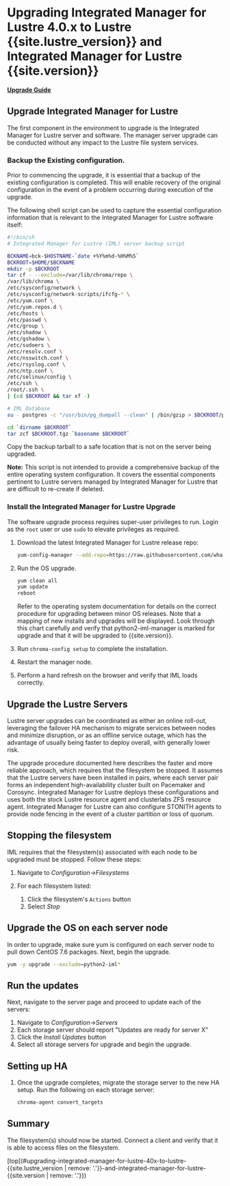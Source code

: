 # Upgrading Integrated Manager for Lustre 4.0.x to Lustre {{site.lustre_version}} and Integrated Manager for Lustre {{site.version}}

[**Upgrade Guide**](ug_TOC.md)

## Upgrade Integrated Manager for Lustre

The first component in the environment to upgrade is the Integrated Manager for Lustre server and software. The manager server upgrade can be conducted without any impact to the Lustre file system services.

### Backup the Existing configuration.

Prior to commencing the upgrade, it is essential that a backup of the existing configuration is completed. This will enable recovery of the original configuration in the event of a problem occurring during execution of the upgrade.

The following shell script can be used to capture the essential configuration information that is relevant to the Integrated Manager for Lustre software itself:

```bash
#!/bin/sh
# Integrated Manager for Lustre (IML) server backup script

BCKNAME=bck-$HOSTNAME-`date +%Y%m%d-%H%M%S`
BCKROOT=$HOME/$BCKNAME
mkdir -p $BCKROOT
tar cf - --exclude=/var/lib/chroma/repo \
/var/lib/chroma \
/etc/sysconfig/network \
/etc/sysconfig/network-scripts/ifcfg-* \
/etc/yum.conf \
/etc/yum.repos.d \
/etc/hosts \
/etc/passwd \
/etc/group \
/etc/shadow \
/etc/gshadow \
/etc/sudoers \
/etc/resolv.conf \
/etc/nsswitch.conf \
/etc/rsyslog.conf \
/etc/ntp.conf \
/etc/selinux/config \
/etc/ssh \
/root/.ssh \
| (cd $BCKROOT && tar xf -)

# IML Database
su - postgres -c "/usr/bin/pg_dumpall --clean" | /bin/gzip > $BCKROOT/pgbackup-`date +\%Y-\%m-\%d-\%H:\%M:\%S`.sql.gz

cd `dirname $BCKROOT`
tar zcf $BCKROOT.tgz `basename $BCKROOT`
```

Copy the backup tarball to a safe location that is not on the server being upgraded.

**Note:** This script is not intended to provide a comprehensive backup of the entire operating system configuration. It covers the essential components pertinent to Lustre servers managed by Integrated Manager for Lustre that are difficult to re-create if deleted.

### Install the Integrated Manager for Lustre Upgrade

The software upgrade process requires super-user privileges to run. Login as the `root` user or use `sudo` to elevate privileges as required.

1. Download the latest Integrated Manager for Lustre release repo:

   ```sh
   yum-config-manager --add-repo=https://raw.githubusercontent.com/whamcloud/integrated-manager-for-lustre/v5.0.0.0/chroma_support.repo
   ```

1. Run the OS upgrade.

   ```bash
   yum clean all
   yum update
   reboot
   ```

   Refer to the operating system documentation for details on the correct procedure for upgrading between minor OS releases. Note that a mapping of new installs and upgrades will be displayed. Look through this chart carefully and verify that python2-iml-manager is marked for upgrade and that it will be upgraded to {{site.version}}.

1. Run `chroma-config setup` to complete the installation.

1. Restart the manager node.

1. Perform a hard refresh on the browser and verify that IML loads correctly.

## Upgrade the Lustre Servers

Lustre server upgrades can be coordinated as either an online roll-out, leveraging the failover HA mechanism to migrate services between nodes and minimize disruption, or as an offline service outage, which has the advantage of usually being faster to deploy overall, with generally lower risk.

The upgrade procedure documented here describes the faster and more reliable approach, which requires that the filesystem be stopped. It assumes that the Lustre servers have been installed in pairs, where each server pair forms an independent high-availability cluster built on Pacemaker and Corosync. Integrated Manager for Lustre deploys these configurations and uses both the stock Lustre resource agent and clusterlabs ZFS resource agent. Integrated Manager for Lustre can also configure STONITH agents to provide node fencing in the event of a cluster partition or loss of quorum.

## Stopping the filesystem

IML requires that the filesystem(s) associated with each node to be upgraded must be stopped. Follow these steps:

1. Navigate to _Configuration->Filesystems_
1. For each filesystem listed:

   1. Click the filesystem's `Actions` button
   1. Select _Stop_

## Upgrade the OS on each server node

In order to upgrade, make sure yum is configured on each server node to pull down CentOS 7.6 packages. Next, begin the upgrade.

```bash
yum -y upgrade --exclude=python2-iml*
```

## Run the updates

Next, navigate to the server page and proceed to update each of the servers:

1. Navigate to _Configuration->Servers_
1. Each storage server should report "Updates are ready for server X"
1. Click the _Install Updates_ button
1. Select all storage servers for upgrade and begin the upgrade.

## Setting up HA

1. Once the upgrade completes, migrate the storage server to the new HA setup. Run the following on each storage server:

   ```sh
   chroma-agent convert_targets
   ```

## Summary

The filesystem(s) should now be started. Connect a client and verify that it is able to access files on the filesystem.

[top](#upgrading-integrated-manager-for-lustre-40x-to-lustre-{{site.lustre_version | remove: '.'}}-and-integrated-manager-for-lustre-{{site.version | remove: '.'}})
